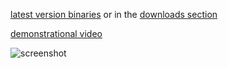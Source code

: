 [latest version binaries](http://dl.dropbox.com/u/6281166/ace.of.spades.v26.trainer.v1.4.rar) or in the [downloads section](https://github.com/apeape/trainer/archives/master)

[demonstrational video](http://www.youtube.com/watch?v=9qhrLBtcALY)

![screenshot](http://dl.dropbox.com/u/6281166/aceofspades_ragequit.png)